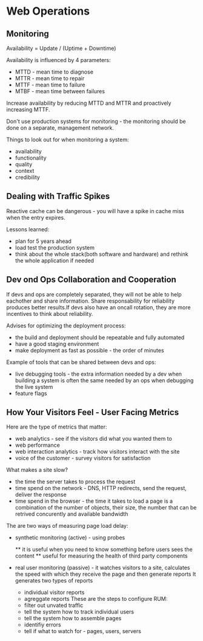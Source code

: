 # Web Operations

## Monitoring

Availability = Update / (Uptime + Downtime)

Availability is influenced by 4 parameters:

* MTTD - mean time to diagnose
* MTTR - mean time to repair
* MTTF - mean time to failure
* MTBF - mean time between failures

Increase availability by reducing MTTD and MTTR and proactively increasing MTTF.

Don't use production systems for monitoring - the monitoring should be done on
a separate, management network.

Things to look out for when monitoring a system:
* availability
* functionality
* quality
* context
* credibility

## Dealing with Traffic Spikes

Reactive cache can be dangerous - you will have a spike in cache miss when the
entry expires.

Lessons learned:

* plan for 5 years ahead
* load test the production system
* think about the whole stack(both software and hardware) and rethink the whole
  application if needed

## Dev ond Ops Collaboration and Cooperation

If devs and ops are completely separated, they will not be able to help
eachother and share information. Share responsability for reliability produces
better results.If devs also have an oncall rotation, they are more incentives
to think about reliability.

Advises for optimizing the deployment process:

* the build and deployment should be repeatable and fully automated
* have a good staging environment
* make deployment as fast as possible - the order of minutes

Example of tools that can be shared between devs and ops:

* live debugging tools - the extra information needed by a dev when building a
  system is often the same needed by an ops when debugging the live system
* feature flags

## How Your Visitors Feel - User Facing Metrics
Here are the type of metrics that matter:

* web analytics - see if the visitors did what you wanted them to
* web performance
* web interaction analytics - track how visitors interact with the site
* voice of the customer - survey visitors for satisfaction

What makes a site slow?

* the time the server takes to process the request
* time spend on the network - DNS, HTTP redirects, send the request, deliver
  the response
* time spend in the browser - the time it takes to load a page is a combination
  of the number of objects, their size, the number that can be retrived
  concurently and available bandwidth

The are two ways of measuring page load delay:

* synthetic monitoring (active) - using probes

  ** it is useful when you need to know something before users sees the content
  ** useful for measuring the health of third party components

* real user monitoring (passive) - it watches visitors to a site, calculates
  the speed with which they receive the page and then generate reports
  It generates two types of reports
  * individual visitor reports
  * agreggate reports
  These are the steps to configure RUM:
  * filter out unvated traffic
  * tell the system how to track individual users
  * tell the system how to assemble pages
  * identifiy errors
  * tell if what to watch for - pages, users, servers
